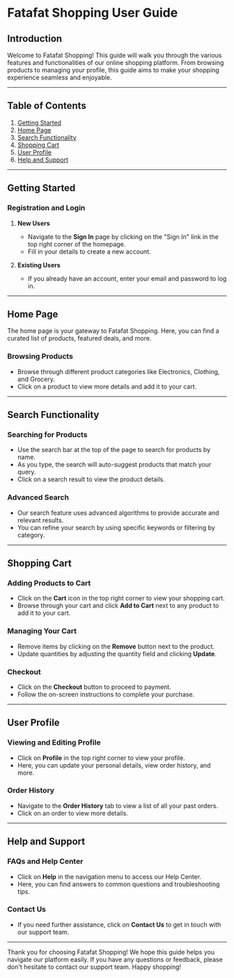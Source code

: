 # Fatafat Shopping User Guide

## Introduction

Welcome to Fatafat Shopping! This guide will walk you through the various features and functionalities of our online shopping platform. From browsing products to managing your profile, this guide aims to make your shopping experience seamless and enjoyable.

---

## Table of Contents

1. [Getting Started](#getting-started)
2. [Home Page](#home-page)
3. [Search Functionality](#search-functionality)
4. [Shopping Cart](#shopping-cart)
5. [User Profile](#user-profile)
6. [Help and Support](#help-and-support)

---

## Getting Started

### Registration and Login

1. **New Users**
   - Navigate to the **Sign In** page by clicking on the "Sign In" link in the top right corner of the homepage.
   - Fill in your details to create a new account.

2. **Existing Users**
   - If you already have an account, enter your email and password to log in.

---

## Home Page

The home page is your gateway to Fatafat Shopping. Here, you can find a curated list of products, featured deals, and more.

### Browsing Products

- Browse through different product categories like Electronics, Clothing, and Grocery.
- Click on a product to view more details and add it to your cart.

---

## Search Functionality

### Searching for Products

- Use the search bar at the top of the page to search for products by name.
- As you type, the search will auto-suggest products that match your query.
- Click on a search result to view the product details.

### Advanced Search

- Our search feature uses advanced algorithms to provide accurate and relevant results.
- You can refine your search by using specific keywords or filtering by category.

---

## Shopping Cart

### Adding Products to Cart

- Click on the **Cart** icon in the top right corner to view your shopping cart.
- Browse through your cart and click **Add to Cart** next to any product to add it to your cart.

### Managing Your Cart

- Remove items by clicking on the **Remove** button next to the product.
- Update quantities by adjusting the quantity field and clicking **Update**.

### Checkout

- Click on the **Checkout** button to proceed to payment.
- Follow the on-screen instructions to complete your purchase.

---

## User Profile

### Viewing and Editing Profile

- Click on **Profile** in the top right corner to view your profile.
- Here, you can update your personal details, view order history, and more.

### Order History

- Navigate to the **Order History** tab to view a list of all your past orders.
- Click on an order to view more details.

---

## Help and Support

### FAQs and Help Center

- Click on **Help** in the navigation menu to access our Help Center.
- Here, you can find answers to common questions and troubleshooting tips.

### Contact Us

- If you need further assistance, click on **Contact Us** to get in touch with our support team.

---

Thank you for choosing Fatafat Shopping! We hope this guide helps you navigate our platform easily. If you have any questions or feedback, please don't hesitate to contact our support team. Happy shopping!
